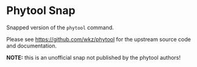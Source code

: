 # Phytool Snap

Snapped version of the `phytool` command.

Please see https://github.com/wkz/phytool for the upstream source code and
documentation.

**NOTE:** this is an unofficial snap not published by the phytool authors!

